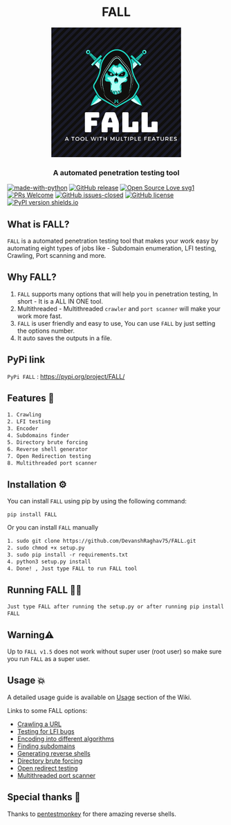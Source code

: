 <h1 align="center">FALL</h1>
<p align="center"><img src="https://github.com/DevanshRaghav75/FALL/blob/main/FALL%20logo.png"  width="300" height="300" />
<h3 align="center">A automated penetration testing tool</h3>

[![made-with-python](https://img.shields.io/badge/Made%20with-Python-1f425f.svg)](https://www.python.org/)
[![GitHub release](https://img.shields.io/github/release/DevanshRaghav75/FALL.svg)](https://GitHub.com/DevanshRaghav75/FALL/releases/tag)
[![Open Source Love svg1](https://badges.frapsoft.com/os/v1/open-source.svg?v=103)](https://github.com/ellerbrock/open-source-badges/)
[![PRs Welcome](https://img.shields.io/badge/PRs-welcome-brightgreen.svg?style=flat-square)](http://makeapullrequest.com)
[![GitHub issues-closed](https://img.shields.io/github/issues-closed/DevanshRaghav75/FALL.svg)](https://GitHub.com/DevanshRaghav75/FALL/issues?q=is%3Aissue+is%3Aclosed)
[![GitHub license](https://img.shields.io/github/license/DevanshRaghav75/FALL.svg)](https://github.com/DevanshRaghav75/FALL/blob/master/LICENSE.md)
[![PyPI version shields.io](https://img.shields.io/badge/pypi-v1.5-green)](https://img.shields.io/badge/pypi-v1.5-green)



## What is FALL?

```FALL``` is a automated penetration testing tool that makes your work easy by automating eight types of jobs like - Subdomain enumeration, LFI testing, Crawling, Port scanning and more.

## Why FALL?

1. ```FALL``` supports many options that will help you in penetration testing, In short - It is a ALL IN ONE tool.
2. Multithreaded - Multithreaded ```crawler``` and ```port scanner``` will make your work more fast.
3. ```FALL``` is user friendly and easy to use, You can use ```FALL``` by just setting the options number.
4. It auto saves the outputs in a file.


## PyPi link

```PyPi FALL``` : https://pypi.org/project/FALL/


## Features 🍳

```features
1. Crawling
2. LFI testing
3. Encoder
4. Subdomains finder
5. Directory brute forcing
6. Reverse shell generator
7. Open Redirection testing
8. Multithreaded port scanner
```

## Installation ⚙️

You can install ```FALL``` using pip by using the following command:
```insall by pip
pip install FALL
```
Or you can install ```FALL``` manually

```installation
1. sudo git clone https://github.com/DevanshRaghav75/FALL.git
2. sudo chmod +x setup.py
3. sudo pip install -r requirements.txt
4. python3 setup.py install
4. Done! , Just type FALL to run FALL tool  
```

## Running FALL 👨‍💻

```usage
Just type FALL after running the setup.py or after running pip install FALL
```


## Warning⚠️


Up to ```FALL v1.5``` does not work without super user (root user) so make sure you run ```FALL``` as a super user.


## Usage 💥


A detailed usage guide is available on <a href="https://github.com/DevanshRaghav75/FALL/wiki#usage">Usage</a> section of the Wiki.

Links to some FALL options:

* <a href="https://github.com/DevanshRaghav75/FALL/wiki#crawling-a-url">Crawling a URL</a>
* <a href="https://github.com/DevanshRaghav75/FALL/wiki#testing-for-lfi-bugs">Testing for LFI bugs</a>
* <a href="https://github.com/DevanshRaghav75/FALL/wiki#encoding-into-different-algorithms">Encoding into different algorithms</a>
* <a href="https://github.com/DevanshRaghav75/FALL/wiki#finding-subdomains">Finding subdomains</a>
* <a href="https://github.com/DevanshRaghav75/FALL/wiki#reverse-shell-generator">Generating reverse shells</a>
* <a href="https://github.com/DevanshRaghav75/FALL/wiki#directory-brute-forcing">Directory brute forcing</a>
* <a href="https://github.com/DevanshRaghav75/FALL/wiki#open-redirection-testing">Open redirect testing</a>
* <a href="https://github.com/DevanshRaghav75/FALL/wiki#multithreaded-port-scanner">Multithreaded port scanner</a>

## Special thanks 🙏
Thanks to <a href="http://pentestmonkey.net">pentestmonkey</a> for there amazing reverse shells.





